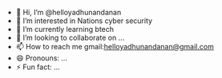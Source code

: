 - 👋 Hi, I’m @helloyadhunandanan
- 👀 I’m interested in Nations cyber security
- 🌱 I’m currently learning btech
- 💞️ I’m looking to collaborate on ...
- 📫 How to reach me gmail:helloyadhunandanan@gmail.com
- 😄 Pronouns: ...
- ⚡ Fun fact: ...

<!---
helloyadhunandanan/helloyadhunandanan is a ✨ special ✨ repository because its `README.md` (this file) appears on your GitHub profile.
You can click the Preview link to take a look at your changes.
--->
